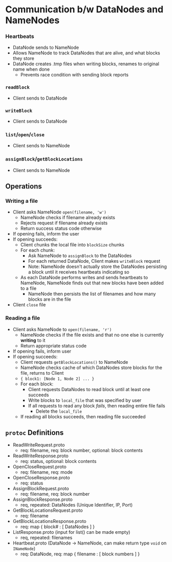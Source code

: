 # Communication b/w DataNodes and NameNodes

### Heartbeats
- DataNode sends to NameNode
- Allows NameNode to track DataNodes that are alive, and what blocks they store
- DataNode creates .tmp files when writing blocks, renames to original name when done
  - Prevents race condition with sending block reports

### `readBlock`
- Client sends to DataNode

### `writeBlock`
- Client sends to DataNode

### `list`/`open`/`close`
- Client sends to NameNode

### `assignBlock`/`getBlockLocations`
- Client sends to NameNode


## Operations

### Writing a file
- Client asks NameNode `open(filename, 'w')`
  - NameNode checks if filename already exists
  - Rejects request if filename already exists
  - Return success status code otherwise
- If opening fails, inform the user
- If opening succeeds:
  - Client chunks the local file into `blockSize` chunks
  - For each chunk:
    - Ask NameNode to `assignBlock` to the DataNodes
    - For each returned DataNode, Client makes `writeBlock` request
    - Note: NameNode doesn't actually store the DataNodes persisting a block until it receives heartbeats indicating so
  - As each DataNode performs writes and sends heartbeats to NameNode, NameNode finds out that new blocks have been added to a file
    - NameNode then persists the list of filenames and how many blocks are in the file
- Client `close` file

### Reading a file
- Client asks NameNode to `open(filename, 'r')`
  - NameNode checks if the file exists and that no one else is currently **writing** to it
  - Return appropriate status code
- If opening fails, inform user
- If opening succeeds:
  - Client requests `getBlockLocations()` to NameNode
  - NameNode checks cache of which DataNodes store blocks for the file, returns to Client
  - `{ block1: [Node 1, Node 2] ... }`
  - For each block:
    - Client requests DataNodes to read block until at least one succeeds
    - Write blocks to `local_file` that was specified by user
    - If all requests to read any block *fails*, then reading entire file fails
      - Delete the `local_file`
  - If reading all blocks succeeds, then reading file succeeded

## `protoc` Definitions
- ReadWriteRequest.proto
  - req: filename, req: block number, optional: block contents
- ReadWriteResponse.proto
  - req: status, optional: block contents
- OpenCloseRequest.proto
  - req: filename, req: mode
- OpenCloseResponse.proto
  - req: status
- AssignBlockRequest.proto
  - req: filename, req: block number
- AssignBlockResponse.proto
  - req, repeated: DataNodes (Unique Identifier, IP, Port)
- GetBlockLocationsRequest.proto
  - req: filename
- GetBlockLocationsResponse.proto
  - req: map { block# : [ DataNodes ] }
- ListResponse.proto (input for list() can be made empty)
  - req, repeated: filenames
- Heartbeat.proto (DataNode -> NameNode, can make return type `void` on `INameNode`)
  - req: DataNode, req: map { filename : [ block numbers ] }